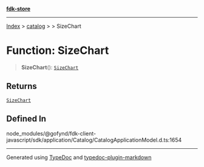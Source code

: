 [**fdk-store**](../../../README.md)
***

[Index](../../../API.md) > [catalog](../../README.md) > [<internal>](../README.md) > SizeChart

# Function: SizeChart

> **SizeChart**(): [`SizeChart`](../type-aliases/type-alias.SizeChart.md)

## Returns

[`SizeChart`](../type-aliases/type-alias.SizeChart.md)

## Defined In

node\_modules/@gofynd/fdk-client-javascript/sdk/application/Catalog/CatalogApplicationModel.d.ts:1654

***
Generated using [TypeDoc](https://typedoc.org/) and [typedoc-plugin-markdown](https://www.npmjs.com/package/typedoc-plugin-markdown)
